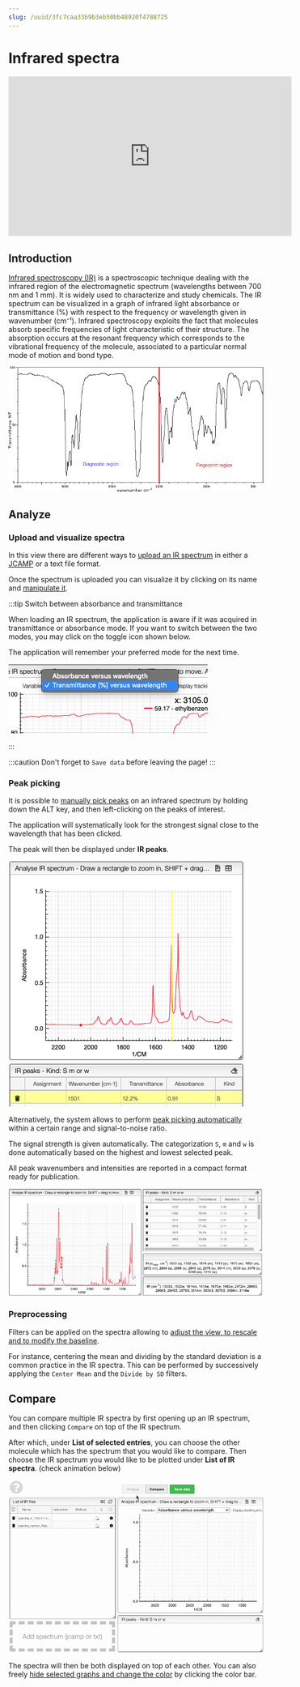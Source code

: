 ```yaml
---
slug: /uuid/3fc7caa33b9b3eb50bb48920f4788725
---
```


# Infrared spectra

<iframe width="560" height="315" src="https://www.youtube.com/embed/7iLuVpt5IXc" title="YouTube video player" frameborder="0" allow="accelerometer; autoplay; clipboard-write; encrypted-media; gyroscope; picture-in-picture" allowfullscreen></iframe>

## Introduction

[Infrared spectroscopy (IR)](https://en.wikipedia.org/wiki/Infrared_spectroscopy) is a spectroscopic technique dealing with the infrared region of the electromagnetic spectrum (wavelengths between 700 nm and 1 mm). It is widely used to characterize and study chemicals. The IR spectrum can be visualized in a graph of infrared light absorbance or transmittance (%) with respect to the frequency or wavelength given in wavenumber (cm⁻¹). Infrared spectroscopy exploits the fact that molecules absorb specific frequencies of light characteristic of their structure. The absorption occurs at the resonant frequency which corresponds to the vibrational frequency of the molecule, associated to a particular normal mode of motion and bond type.

![spectrum](image_spectrum.gif)

## Analyze

### Upload and visualize spectra

In this view there are different ways to [upload an IR spectrum](../includes/upload/README.md) in either a [JCAMP](../includes/jcamp/README.md) or a text file format.

Once the spectrum is uploaded you can visualize it by clicking on its name and [manipulate it](../includes/manipulate/README.md).

:::tip Switch between absorbance and transmittance

When loading an IR spectrum, the application is aware if it was acquired in transmittance or absorbance mode. If you want to switch between the two modes, you may click on the toggle icon shown below.

The application will remember your preferred mode for the next time.

![Switch](switch.png)

:::

:::caution
Don't forget to `Save data` before leaving the page!
:::

### Peak picking

It is possible to [manually pick peaks](../includes/peakpick/README.md) on an infrared spectrum by holding down the ALT key, and then left-clicking on the peaks of interest.

The application will systematically look for the strongest signal close to the wavelength that has been clicked.

The peak will then be displayed under **IR peaks**.

![pickpeak](pickpeak.png)

Alternatively, the system allows to perform [peak picking automatically](../includes/autopick/README.md) within a certain range and signal-to-noise ratio.

The signal strength is given automatically. The categorization `S`, `m` and `w` is done automatically based on the highest and lowest selected peak.

All peak wavenumbers and intensities are reported in a compact format ready for publication.

![add peaklist](peaklist.png)

### Preprocessing

Filters can be applied on the spectra allowing to [adjust the view, to rescale and to modify the baseline](../includes/preprocessing/README.md).

For instance, centering the mean and dividing by the standard deviation is a common practice in the IR spectra. This can be performed by successively applying the `Center Mean` and the `Divide by SD` filters.

## Compare

You can compare multiple IR spectra by first opening up an IR spectrum, and then clicking `Compare` on top of the IR spectrum.

After which, under **List of selected entries**, you can choose the other molecule which has the spectrum that you would like to compare. Then choose the IR spectrum you would like to be plotted under **List of IR spectra**. (check animation below)

![add compare](compare.gif)

The spectra will then be both displayed on top of each other. You can also freely [hide selected graphs and change the color](../includes/showhide/README.md) by clicking the color bar.